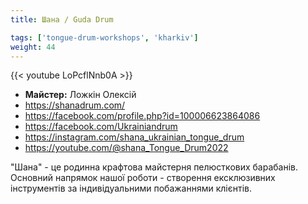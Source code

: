 ```yaml
---
title: Шана / Guda Drum

tags: ['tongue-drum-workshops', 'kharkiv']
weight: 44
---
```

{{< youtube LoPcflNnb0A >}}

- **Майстер:** Ложкін Олексій
- https://shanadrum.com/
- https://facebook.com/profile.php?id=100006623864086
- https://facebook.com/Ukrainiandrum
- https://instagram.com/shana_ukrainian_tongue_drum
- https://youtube.com/@shana_Tongue_Drum2022

"Шана" - це родинна крафтова майстерня пелюсткових барабанів. Основний напрямок нашої роботи - створення ексклюзивних інструментів за індивідуальними побажаннями клієнтів.
